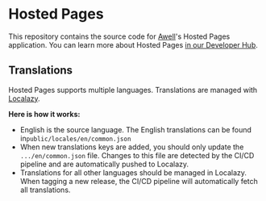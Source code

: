 # Hosted Pages

This repository contains the source code for [Awell](https://www.awell.health)'s Hosted Pages application. You can learn more about Hosted Pages [in our Developer Hub](https://developers.awellhealth.com/awell-orchestration/docs/activities/awell-hosted-pages/what-are-awell-hosted-pages).

## Translations

Hosted Pages supports multiple languages. Translations are managed with [Localazy](https://localazy.com/).

**Here is how it works:**

- English is the source language. The English translations can be found in`public/locales/en/common.json`
- When new translations keys are added, you should only update the `.../en/common.json` file. Changes to this file are detected by the CI/CD pipeline and are automatically pushed to Localazy.
- Translations for all other languages should be managed in Localazy. When tagging a new release, the CI/CD pipeline will automatically fetch all translations.
